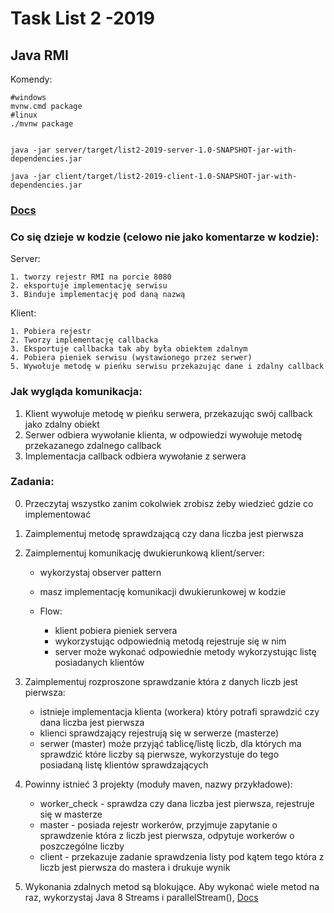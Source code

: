 # Task List 2 -2019

## Java RMI


Komendy:

```
#windows
mvnw.cmd package
#linux
./mvnw package


java -jar server/target/list2-2019-server-1.0-SNAPSHOT-jar-with-dependencies.jar

java -jar client/target/list2-2019-client-1.0-SNAPSHOT-jar-with-dependencies.jar

```

### [Docs](https://docs.oracle.com/javase/tutorial/rmi/index.html)


### Co się dzieje w kodzie (celowo nie jako komentarze w kodzie):

Server: 

	1. tworzy rejestr RMI na porcie 8080
	2. eksportuje implementację serwisu
	3. Binduje implementację pod daną nazwą

Klient:

	1. Pobiera rejestr
	2. Tworzy implementację callbacka
	3. Eksportuje callbacka tak aby była obiektem zdalnym
	4. Pobiera pieniek serwisu (wystawionego przez serwer)
	5. Wywołuje metodę w pieńku serwisu przekazując dane i zdalny callback


### Jak wygląda komunikacja:

1. Klient wywołuje metodę w pieńku serwera, przekazując swój callback jako zdalny obiekt
2. Serwer odbiera wywołanie klienta, w odpowiedzi wywołuje metodę przekazanego zdalnego callback
3. Implementacja callback odbiera wywołanie z serwera


### Zadania:

0. Przeczytaj wszystko zanim cokolwiek zrobisz żeby wiedzieć gdzie co implementować
1. Zaimplementuj metodę sprawdzającą czy dana liczba jest pierwsza

2. Zaimplementuj komunikację dwukierunkową klient/server:
	- wykorzystaj observer pattern
	- masz implementację komunikacji dwukierunkowej w kodzie

	- Flow:

		- klient pobiera pieniek servera
		- wykorzystując odpowiednią metodą rejestruje się w nim
		- server może wykonać odpowiednie metody wykorzystując listę posiadanych klientów

3. Zaimplementuj rozproszone sprawdzanie która z danych liczb jest pierwsza:

	- istnieje implementacja klienta (workera) który potrafi sprawdzić czy dana liczba jest pierwsza
	- klienci sprawdzający rejestrują się w serwerze (masterze)
	- serwer (master) może przyjąć tablicę/listę liczb, dla których ma sprawdzić które liczby są pierwsze, wykorzystuje do tego posiadaną listę klientów sprawdzających
	

4. Powinny istnieć 3 projekty (moduły maven, nazwy przykładowe):

	- worker_check - sprawdza czy dana liczba jest pierwsza, rejestruje się w masterze
	- master - posiada rejestr workerów, przyjmuje zapytanie o sprawdzenie która z liczb jest pierwsza, odpytuje workerów o poszczególne liczby
	- client - przekazuje zadanie sprawdzenia listy pod kątem tego która z liczb jest pierwsza do mastera i drukuje wynik


5. Wykonania zdalnych metod są blokujące. Aby wykonać wiele metod na raz, wykorzystaj Java 8 Streams i parallelStream(), [Docs](https://docs.oracle.com/javase/tutorial/collections/streams/parallelism.html)
